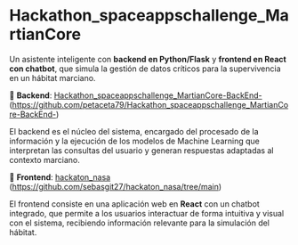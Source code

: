 # Hackathon_spaceappschallenge_MartianCore

Un asistente inteligente con **backend en Python/Flask** y **frontend en React con chatbot**, que simula la gestión de datos críticos para la supervivencia en un hábitat marciano.  

🔹 **Backend**: [Hackathon_spaceappschallenge_MartianCore-BackEnd-](https://github.com/petaceta79/Hackathon_spaceappschallenge_MartianCore-BackEnd-) (https://github.com/petaceta79/Hackathon_spaceappschallenge_MartianCore-BackEnd-)

El backend es el núcleo del sistema, encargado del procesado de la información y la ejecución de los modelos de Machine Learning que interpretan las consultas del usuario y generan respuestas adaptadas al contexto marciano.  

🔹 **Frontend**: [hackaton_nasa](https://github.com/sebasgit27/hackaton_nasa/tree/main) (https://github.com/sebasgit27/hackaton_nasa/tree/main)

El frontend consiste en una aplicación web en **React** con un chatbot integrado, que permite a los usuarios interactuar de forma intuitiva y visual con el sistema, recibiendo información relevante para la simulación del hábitat.  
